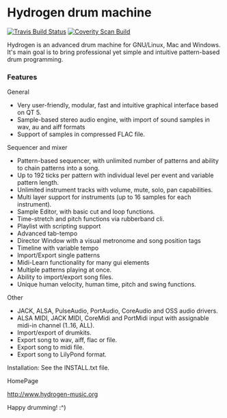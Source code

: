 # Hydrogen drum machine

[![Travis Build Status](https://travis-ci.org/hydrogen-music/hydrogen.svg?branch=master)](https://travis-ci.org/hydrogen-music/hydrogen)
[![Coverity Scan Build](https://scan.coverity.com/projects/2965/badge.svg?flat=1)](https://scan.coverity.com/projects/2965)




Hydrogen is an advanced drum machine for GNU/Linux, Mac and Windows.
It's main goal is to bring professional yet simple and intuitive pattern-based drum programming.

### Features

General

 * Very user-friendly, modular, fast and intuitive graphical interface based on QT 5.
 * Sample-based stereo audio engine, with import of sound samples in wav, au and aiff formats 
 * Support of samples in compressed FLAC file.



Sequencer and mixer

 * Pattern-based sequencer, with unlimited number of patterns and ability to chain patterns into a song.
 * Up to 192 ticks per pattern with individual level per event and variable pattern length.
 * Unlimited instrument tracks with volume, mute, solo, pan capabilities.
 * Multi layer support for instruments (up to 16 samples for each instrument).
 * Sample Editor, with basic cut and loop functions. 
 * Time-stretch and pitch functions via rubberband cli.
 * Playlist with scripting support
 * Advanced tab-tempo
 * Director Window with a visual metronome and song position tags
 * Timeline with variable tempo
 * Import/Export single patterns
 * Midi-Learn functionality for many gui elements
 * Multiple patterns playing at once.
 * Ability to import/export song files.
 * Unique human velocity, human time, pitch and swing functions.


Other
 
* JACK, ALSA, PulseAudio, PortAudio, CoreAudio and OSS audio drivers.
* ALSA MIDI, JACK MIDI, CoreMidi and PortMidi input with assignable midi-in channel (1..16, ALL).
* Import/export of drumkits.
* Export song to wav, aiff, flac or file.
* Export song to midi file.
* Export song to LilyPond format.

Installation:
	See the INSTALL.txt file.

HomePage

http://www.hydrogen-music.org


Happy drumming!  :^)

